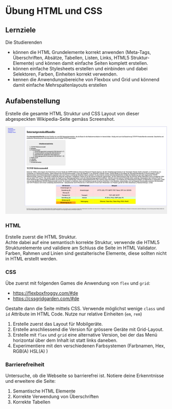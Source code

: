 # Übung HTML und CSS

## Lernziele

Die Studierenden

- können die HTML Grundelemente korrekt anwenden (Meta-Tags, Überschriften, Absätze, Tabellen, Listen, Links, HTML5 Struktur-Elemente) und können damit einfache Seiten komplett erstellen.
- können einfache Stylesheets erstellen und einbinden und dabei Selektoren, Farben, Einheiten korrekt verwenden.
- kennen die Anwendungsbereiche von Flexbox und Grid und könnend damit einfache Mehrspaltenlayouts erstellen

## Aufabenstellung

Erstelle die gesamte HTML Struktur und CSS Layout von dieser abgespeckten Wikipedia-Seite gemäss Screenshot.

![img.png](Internetprotokollfamilie.png)

### HTML

Erstelle zuerst die HTML Struktur.  
Achte dabei auf eine semantisch korrekte Struktur, verwende die HTML5 Strukturelemente und validiere am Schluss die Seite im HTML Validator. Farben, Rahmen und Linien sind gestalterische Elemente, diese sollten nicht in HTML erstellt werden.

### CSS

Übe zuerst mit folgenden Games die Anwendung von `flex` und `grid`:
- https://flexboxfroggy.com/#de
- https://cssgridgarden.com/#de

Gestalte dann die Seite mittels CSS. Verwende möglichst wenige `class` und `id` Attribute im HTML Code. Nutze nur relative Einheiten (`em`, `rem`)

1. Erstelle zuerst das Layout für Mobilgeräte.
2. Erstelle anschliessend die Version für grössere Geräte mit Grid-Layout.
3. Erstelle mit `flex` und `grid` eine alternative Version, bei der das Menü horizontal über dem Inhalt ist statt links daneben.
4. Experimentiere mit den verschiedenen Farbsystemen (Farbnamen, Hex, RGB(A) HSL(A) )

### Barrierefreiheit

Untersuche, ob die Webseite so barrierefrei ist. Notiere deine Erkenntnisse und erweitere die Seite:

1. Semantische HTML Elemente
2. Korrekte Verwendung von Überschriften
3. Korrekte Tabellen
